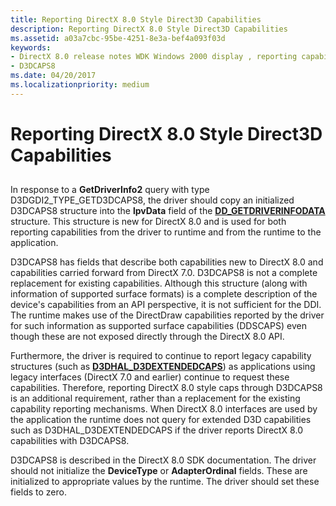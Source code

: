 ```yaml
---
title: Reporting DirectX 8.0 Style Direct3D Capabilities
description: Reporting DirectX 8.0 Style Direct3D Capabilities
ms.assetid: a03a7cbc-95be-4251-8e3a-bef4a093f03d
keywords:
- DirectX 8.0 release notes WDK Windows 2000 display , reporting capabilities
- D3DCAPS8
ms.date: 04/20/2017
ms.localizationpriority: medium
---
```


# Reporting DirectX 8.0 Style Direct3D Capabilities


## <span id="ddk_reporting_directx_8_0_style_direct3d_capabilities_gg"></span><span id="DDK_REPORTING_DIRECTX_8_0_STYLE_DIRECT3D_CAPABILITIES_GG"></span>


In response to a **GetDriverInfo2** query with type D3DGDI2\_TYPE\_GETD3DCAPS8, the driver should copy an initialized D3DCAPS8 structure into the **lpvData** field of the [**DD\_GETDRIVERINFODATA**](https://docs.microsoft.com/windows/desktop/api/ddrawint/ns-ddrawint-_dd_getdriverinfodata) structure. This structure is new for DirectX 8.0 and is used for both reporting capabilities from the driver to runtime and from the runtime to the application.

D3DCAPS8 has fields that describe both capabilities new to DirectX 8.0 and capabilities carried forward from DirectX 7.0. D3DCAPS8 is not a complete replacement for existing capabilities. Although this structure (along with information of supported surface formats) is a complete description of the device's capabilities from an API perspective, it is not sufficient for the DDI. The runtime makes use of the DirectDraw capabilities reported by the driver for such information as supported surface capabilities (DDSCAPS) even though these are not exposed directly through the DirectX 8.0 API.

Furthermore, the driver is required to continue to report legacy capability structures (such as [**D3DHAL\_D3DEXTENDEDCAPS**](https://docs.microsoft.com/windows-hardware/drivers/ddi/content/d3dhal/ns-d3dhal-_d3dhal_d3dextendedcaps)) as applications using legacy interfaces (DirectX 7.0 and earlier) continue to request these capabilities. Therefore, reporting DirectX 8.0 style caps through D3DCAPS8 is an additional requirement, rather than a replacement for the existing capability reporting mechanisms. When DirectX 8.0 interfaces are used by the application the runtime does not query for extended D3D capabilities such as D3DHAL\_D3DEXTENDEDCAPS if the driver reports DirectX 8.0 capabilities with D3DCAPS8.

D3DCAPS8 is described in the DirectX 8.0 SDK documentation. The driver should not initialize the **DeviceType** or **AdapterOrdinal** fields. These are initialized to appropriate values by the runtime. The driver should set these fields to zero.

 

 





